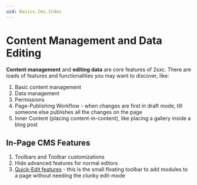 ```yaml
---
uid: Basics.Cms.Index
---
```


# Content Management and Data Editing

**Content management** and **editing data** are core features of 2sxc. There are loads of features and functionalities you may want to discover, like:

1. Basic content management
1. Data management
1. Permissions
1. Page-Publishing Workflow - when changes are first in draft mode, till someone else publishes all the changes on the page
1. Inner Content (placing content-in-content), like placing a gallery inside a blog post

## In-Page CMS Features

1. Toolbars and Toolbar customizations
1. Hide advanced features for normal editors
1. [Quick-Edit features](xref:Basics.Browser.EditUx.QuickE) - this is the small floating toolbar to add modules to a page without needing the clunky edit-mode